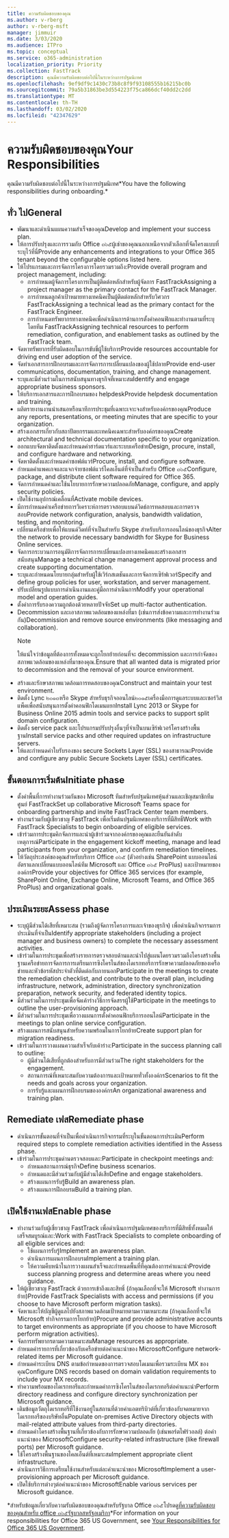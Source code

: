 ```yaml
---
title: ความรับผิดชอบของคุณ
ms.author: v-rberg
author: v-rberg-msft
manager: jimmuir
ms.date: 3/03/2020
ms.audience: ITPro
ms.topic: conceptual
ms.service: o365-administration
localization_priority: Priority
ms.collection: FastTrack
description: คุณมีความรับผิดชอบต่อไปนี้ในระหว่างการปฐมนิเทศ
ms.openlocfilehash: 9ef9df9c1430c73b8c8f9f93108555b16215bc0b
ms.sourcegitcommit: 79a5b31863be3d554223f75ca866dcf40dd2c2dd
ms.translationtype: MT
ms.contentlocale: th-TH
ms.lasthandoff: 03/02/2020
ms.locfileid: "42347629"
---
```

# <a name="your-responsibilities"></a><span data-ttu-id="4b504-103">ความรับผิดชอบของคุณ</span><span class="sxs-lookup"><span data-stu-id="4b504-103">Your Responsibilities</span></span>

<span data-ttu-id="4b504-104">คุณมีความรับผิดชอบต่อไปนี้ในระหว่างการปฐมนิเทศ\*</span><span class="sxs-lookup"><span data-stu-id="4b504-104">You have the following responsibilities during onboarding.\*</span></span>
  
## <a name="general"></a><span data-ttu-id="4b504-105">ทั่ว ไป</span><span class="sxs-lookup"><span data-stu-id="4b504-105">General</span></span>

- <span data-ttu-id="4b504-106">พัฒนาและดำเนินแผนความสำเร็จของคุณ</span><span class="sxs-lookup"><span data-stu-id="4b504-106">Develop and implement your success plan.</span></span>
- <span data-ttu-id="4b504-107">ให้การปรับปรุงและการรวมกับ Office ๓๖๕ผู้เช่าของคุณนอกเหนือจากตัวเลือกที่จัดโครงแบบที่ระบุไว้ที่นี่</span><span class="sxs-lookup"><span data-stu-id="4b504-107">Provide any enhancements and integrations to your Office 365 tenant beyond the configurable options listed here.</span></span>  
- <span data-ttu-id="4b504-108">ให้โปรแกรมและการจัดการโครงการโดยรวมรวมถึง:</span><span class="sxs-lookup"><span data-stu-id="4b504-108">Provide overall program and project management, including:</span></span> 
  - <span data-ttu-id="4b504-109">การกำหนดผู้จัดการโครงการเป็นผู้ติดต่อหลักสำหรับผู้จัดการ FastTrack</span><span class="sxs-lookup"><span data-stu-id="4b504-109">Assigning a project manager as the primary contact for the FastTrack Manager.</span></span>
  - <span data-ttu-id="4b504-110">การกำหนดลูกค้าเป้าหมายทางเทคนิคเป็นผู้ติดต่อหลักสำหรับวิศวกร FastTrack</span><span class="sxs-lookup"><span data-stu-id="4b504-110">Assigning a technical lead as the primary contact for the FastTrack Engineer.</span></span>
  - <span data-ttu-id="4b504-111">การกำหนดทรัพยากรทางเทคนิคเพื่อดำเนินการด้านการตั้งค่าคอนฟิกและท่างานตามที่ระบุโดยทีม FastTrack</span><span class="sxs-lookup"><span data-stu-id="4b504-111">Assigning technical resources to perform remediation, configuration, and enablement tasks as outlined by the FastTrack team.</span></span> 
- <span data-ttu-id="4b504-112">จัดหาทรัพยากรที่รับผิดชอบในการขับขี่ผู้ใช้บริการ</span><span class="sxs-lookup"><span data-stu-id="4b504-112">Provide resources accountable for driving end user adoption of the service.</span></span> 
- <span data-ttu-id="4b504-113">จัดทำเอกสารการฝึกอบรมและการจัดการการเปลี่ยนแปลงของผู้ใช้ปลาย</span><span class="sxs-lookup"><span data-stu-id="4b504-113">Provide end-user communications, documentation, training, and change management.</span></span>
- <span data-ttu-id="4b504-114">ระบุและมีส่วนร่วมในการสนับสนุนทางธุรกิจที่เหมาะสม</span><span class="sxs-lookup"><span data-stu-id="4b504-114">Identify and engage appropriate business sponsors.</span></span>  
- <span data-ttu-id="4b504-115">ให้บริการเอกสารและการฝึกอบรมของ helpdesk</span><span class="sxs-lookup"><span data-stu-id="4b504-115">Provide helpdesk documentation and training.</span></span>  
- <span data-ttu-id="4b504-116">ผลิตรายงานงานนำเสนอหรือนาทีการประชุมที่เฉพาะเจาะจงสำหรับองค์กรของคุณ</span><span class="sxs-lookup"><span data-stu-id="4b504-116">Produce any reports, presentations, or meeting minutes that are specific to your organization.</span></span> 
- <span data-ttu-id="4b504-117">สร้างเอกสารเกี่ยวกับสถาปัตยกรรมและเทคนิคเฉพาะสำหรับองค์กรของคุณ</span><span class="sxs-lookup"><span data-stu-id="4b504-117">Create architectural and technical documentation specific to your organization.</span></span>   
- <span data-ttu-id="4b504-118">ออกแบบจัดหาติดตั้งและกำหนดค่าฮาร์ดแวร์และระบบเครือข่าย</span><span class="sxs-lookup"><span data-stu-id="4b504-118">Design, procure, install, and configure hardware and networking.</span></span>   
- <span data-ttu-id="4b504-119">จัดหาติดตั้งและกำหนดค่าซอฟต์แวร์</span><span class="sxs-lookup"><span data-stu-id="4b504-119">Procure, install, and configure software.</span></span>  
- <span data-ttu-id="4b504-120">กำหนดค่าแพคเกจและแจกจ่ายซอฟต์แวร์ไคลเอ็นต์ที่จำเป็นสำหรับ Office ๓๖๕</span><span class="sxs-lookup"><span data-stu-id="4b504-120">Configure, package, and distribute client software required for Office 365.</span></span>  
- <span data-ttu-id="4b504-121">จัดการกำหนดค่าและใช้นโยบายการรักษาความปลอดภัย</span><span class="sxs-lookup"><span data-stu-id="4b504-121">Manage, configure, and apply security policies.</span></span>
- <span data-ttu-id="4b504-122">เปิดใช้งานอุปกรณ์เคลื่อนที่</span><span class="sxs-lookup"><span data-stu-id="4b504-122">Activate mobile devices.</span></span>
- <span data-ttu-id="4b504-123">มีการกำหนดค่าเครือข่ายการวิเคราะห์การตรวจสอบแบนด์วิดธ์การทดสอบและการตรวจสอบ</span><span class="sxs-lookup"><span data-stu-id="4b504-123">Provide network configuration, analysis, bandwidth validation, testing, and monitoring.</span></span> 
- <span data-ttu-id="4b504-124">เปลี่ยนเครือข่ายเพื่อให้แบนด์วิดท์ที่จำเป็นสำหรับ Skype สำหรับบริการออนไลน์ของธุรกิจ</span><span class="sxs-lookup"><span data-stu-id="4b504-124">Alter the network to provide necessary bandwidth for Skype for Business Online services.</span></span> 
- <span data-ttu-id="4b504-125">จัดการกระบวนการอนุมัติการจัดการการเปลี่ยนแปลงทางเทคนิคและสร้างเอกสารสนับสนุน</span><span class="sxs-lookup"><span data-stu-id="4b504-125">Manage a technical change management approval process and create supporting documentation.</span></span>  
- <span data-ttu-id="4b504-126">ระบุและกำหนดนโยบายกลุ่มสำหรับผู้ใช้เวิร์กสเตชันและการจัดการเซิร์ฟเวอร์</span><span class="sxs-lookup"><span data-stu-id="4b504-126">Specify and define group policies for user, workstation, and server management.</span></span> 
- <span data-ttu-id="4b504-127">ปรับเปลี่ยนรูปแบบการดำเนินงานและคู่มือการดำเนินการ</span><span class="sxs-lookup"><span data-stu-id="4b504-127">Modify your operational model and operation guides.</span></span> 
- <span data-ttu-id="4b504-128">ตั้งค่าการรับรองความถูกต้องด้วยหลายปัจจัย</span><span class="sxs-lookup"><span data-stu-id="4b504-128">Set up multi-factor authentication.</span></span>  
- <span data-ttu-id="4b504-129">Decommission และเอาสภาพแวดล้อมของแหล่งที่มา (เช่นการส่งข้อความและการทำงานร่วมกัน)</span><span class="sxs-lookup"><span data-stu-id="4b504-129">Decommission and remove source environments (like messaging and collaboration).</span></span> 
    > [!NOTE]
    > <span data-ttu-id="4b504-130">ให้แน่ใจว่าข้อมูลที่ต้องการทั้งหมดจะถูกโยกย้ายก่อนที่จะ decommission และการกำจัดของสภาพแวดล้อมของแหล่งที่มาของคุณ.</span><span class="sxs-lookup"><span data-stu-id="4b504-130">Ensure that all wanted data is migrated prior to decommission and the removal of your source environment.</span></span> 
- <span data-ttu-id="4b504-131">สร้างและรักษาสภาพแวดล้อมการทดสอบของคุณ</span><span class="sxs-lookup"><span data-stu-id="4b504-131">Construct and maintain your test environment.</span></span>  
- <span data-ttu-id="4b504-132">ติดตั้ง Lync ๒๐๑๓หรือ Skype สำหรับธุรกิจออนไลน์๒๐๑๕เครื่องมือการดูแลระบบและเซอร์วิสแพ็คเพื่อสนับสนุนการตั้งค่าคอนฟิกโดเมนแยก</span><span class="sxs-lookup"><span data-stu-id="4b504-132">Install Lync 2013 or Skype for Business Online 2015 admin tools and service packs to support split domain configuration.</span></span>
- <span data-ttu-id="4b504-133">ติดตั้ง service pack และโปรแกรมปรับปรุงอื่นๆที่จำเป็นบนเซิร์ฟเวอร์โครงสร้างพื้นฐาน</span><span class="sxs-lookup"><span data-stu-id="4b504-133">Install service packs and other required updates on infrastructure servers.</span></span> 
- <span data-ttu-id="4b504-134">ให้และกำหนดค่าใบรับรองของ secure Sockets Layer (SSL) ของสาธารณะ</span><span class="sxs-lookup"><span data-stu-id="4b504-134">Provide and configure any public Secure Sockets Layer (SSL) certificates.</span></span> 
    
## <a name="initiate-phase"></a><span data-ttu-id="4b504-135">ขั้นตอนการเริ่มต้น</span><span class="sxs-lookup"><span data-stu-id="4b504-135">Initiate phase</span></span>

- <span data-ttu-id="4b504-136">ตั้งค่าพื้นที่การทำงานร่วมกันของ Microsoft ทีมสำหรับปฐมนิเทศหุ้นส่วนและเชิญสมาชิกทีมศูนย์ FastTrack</span><span class="sxs-lookup"><span data-stu-id="4b504-136">Set up collaborative Microsoft Teams space for onboarding partnership and invite FastTrack Center team members.</span></span>   
- <span data-ttu-id="4b504-137">ทำงานร่วมกับผู้เชี่ยวชาญ FastTrack เพื่อเริ่มต้นปฐมนิเทศของบริการที่มีสิทธิ์</span><span class="sxs-lookup"><span data-stu-id="4b504-137">Work with FastTrack Specialists to begin onboarding of eligible services.</span></span>    
- <span data-ttu-id="4b504-138">เข้าร่วมการประชุมคิกจัดการและนำผู้เข้าร่วมจากองค์กรของคุณและยืนยันลำดับเหตุการณ์</span><span class="sxs-lookup"><span data-stu-id="4b504-138">Participate in the engagement kickoff meeting, manage and lead participants from your organization, and confirm remediation timelines.</span></span>   
- <span data-ttu-id="4b504-139">ให้วัตถุประสงค์ของคุณสำหรับบริการ Office ๓๖๕ (ตัวอย่างเช่น SharePoint แบบออนไลน์อัตราแลกเปลี่ยนแบบออนไลน์ทีม Microsoft และ Office ๓๖๕ ProPlus) และเป้าหมายขององค์กร</span><span class="sxs-lookup"><span data-stu-id="4b504-139">Provide your objectives for Office 365 services (for example, SharePoint Online, Exchange Online, Microsoft Teams, and Office 365 ProPlus) and organizational goals.</span></span>
    
## <a name="assess-phase"></a><span data-ttu-id="4b504-140">ประเมินระยะ</span><span class="sxs-lookup"><span data-stu-id="4b504-140">Assess phase</span></span>

- <span data-ttu-id="4b504-141">ระบุผู้มีส่วนได้เสียที่เหมาะสม (รวมถึงผู้จัดการโครงการและเจ้าของธุรกิจ) เพื่อดำเนินกิจกรรมการประเมินที่จำเป็น</span><span class="sxs-lookup"><span data-stu-id="4b504-141">Identify appropriate stakeholders (including a project manager and business owners) to complete the necessary assessment activities.</span></span>    
- <span data-ttu-id="4b504-142">เข้าร่วมในการประชุมเพื่อสร้างรายการตรวจสอบด้านและนำไปสู่แผนโดยรวมรวมถึงโครงสร้างพื้นฐานเครือข่ายการจัดการการเตรียมการซิงโครไนส์ของไดเรกทอรีการรักษาความปลอดภัยของเครือข่ายและหัวข้อรหัสประจำตัวที่ติดต่อกับภายนอก</span><span class="sxs-lookup"><span data-stu-id="4b504-142">Participate in the meetings to create the remediation checklist, and contribute to the overall plan, including infrastructure, network, administration, directory synchronization preparation, network security, and federated identity topics.</span></span>   
- <span data-ttu-id="4b504-143">มีส่วนร่วมในการประชุมเพื่อจัดเค้าร่างวิธีการจัดสรรผู้ใช้</span><span class="sxs-lookup"><span data-stu-id="4b504-143">Participate in the meetings to outline the user-provisioning approach.</span></span>  
- <span data-ttu-id="4b504-144">มีส่วนร่วมในการประชุมเพื่อวางแผนการตั้งค่าคอนฟิกบริการออนไลน์</span><span class="sxs-lookup"><span data-stu-id="4b504-144">Participate in the meetings to plan online service configuration.</span></span>    
- <span data-ttu-id="4b504-145">สร้างแผนการสนับสนุนสำหรับความพร้อมในการโยกย้าย</span><span class="sxs-lookup"><span data-stu-id="4b504-145">Create support plan for migration readiness.</span></span> 
- <span data-ttu-id="4b504-146">เข้าร่วมในการวางแผนความสำเร็จกับเค้าร่าง:</span><span class="sxs-lookup"><span data-stu-id="4b504-146">Participate in the success planning call to outline:</span></span>   
  - <span data-ttu-id="4b504-147">ผู้มีส่วนได้เสียที่ถูกต้องสำหรับการมีส่วนร่วม</span><span class="sxs-lookup"><span data-stu-id="4b504-147">The right stakeholders for the engagement.</span></span>  
  - <span data-ttu-id="4b504-148">สถานการณ์ที่เหมาะสมกับความต้องการและเป้าหมายทั่วทั้งองค์กร</span><span class="sxs-lookup"><span data-stu-id="4b504-148">Scenarios to fit the needs and goals across your organization.</span></span>
  - <span data-ttu-id="4b504-149">การรับรู้และแผนการฝึกอบรมขององค์กร</span><span class="sxs-lookup"><span data-stu-id="4b504-149">An organizational awareness and training plan.</span></span>
    
## <a name="remediate-phase"></a><span data-ttu-id="4b504-150">Remediate เฟส</span><span class="sxs-lookup"><span data-stu-id="4b504-150">Remediate phase</span></span>

- <span data-ttu-id="4b504-151">ดำเนินการขั้นตอนที่จำเป็นเพื่อดำเนินการกิจกรรมที่ระบุในขั้นตอนการประเมิน</span><span class="sxs-lookup"><span data-stu-id="4b504-151">Perform required steps to complete remediation activities identified in the Assess phase.</span></span> 
- <span data-ttu-id="4b504-152">เข้าร่วมในการประชุมด่านตรวจสอบและ:</span><span class="sxs-lookup"><span data-stu-id="4b504-152">Participate in checkpoint meetings and:</span></span> 
  - <span data-ttu-id="4b504-153">กำหนดสถานการณ์ธุรกิจ</span><span class="sxs-lookup"><span data-stu-id="4b504-153">Define business scenarios.</span></span>   
  - <span data-ttu-id="4b504-154">กำหนดและมีส่วนร่วมกับผู้มีส่วนได้เสีย</span><span class="sxs-lookup"><span data-stu-id="4b504-154">Define and engage stakeholders.</span></span>
  - <span data-ttu-id="4b504-155">สร้างแผนการรับรู้</span><span class="sxs-lookup"><span data-stu-id="4b504-155">Build an awareness plan.</span></span> 
  - <span data-ttu-id="4b504-156">สร้างแผนการฝึกอบรม</span><span class="sxs-lookup"><span data-stu-id="4b504-156">Build a training plan.</span></span>
    
## <a name="enable-phase"></a><span data-ttu-id="4b504-157">เปิดใช้งานเฟส</span><span class="sxs-lookup"><span data-stu-id="4b504-157">Enable phase</span></span>

- <span data-ttu-id="4b504-158">ทำงานร่วมกับผู้เชี่ยวชาญ FastTrack เพื่อดำเนินการปฐมนิเทศของบริการที่มีสิทธิ์ทั้งหมดให้เสร็จสมบูรณ์และ:</span><span class="sxs-lookup"><span data-stu-id="4b504-158">Work with FastTrack Specialists to complete onboarding of all eligible services and:</span></span>  
  - <span data-ttu-id="4b504-159">ใช้แผนการรับรู้</span><span class="sxs-lookup"><span data-stu-id="4b504-159">Implement an awareness plan.</span></span>  
  - <span data-ttu-id="4b504-160">ดำเนินการแผนการฝึกอบรม</span><span class="sxs-lookup"><span data-stu-id="4b504-160">Implement a training plan.</span></span> 
  - <span data-ttu-id="4b504-161">ให้ความคืบหน้าในการวางแผนสำเร็จและกำหนดพื้นที่ที่คุณต้องการคำแนะนำ</span><span class="sxs-lookup"><span data-stu-id="4b504-161">Provide success planning progress and determine areas where you need guidance.</span></span>
- <span data-ttu-id="4b504-162">ให้ผู้เชี่ยวชาญ FastTrack ด้วยการเข้าถึงและสิทธิ์ (ถ้าคุณเลือกที่จะให้ Microsoft ทำงานการย้าย)</span><span class="sxs-lookup"><span data-stu-id="4b504-162">Provide FastTrack Specialists with access and permissions (if you choose to have Microsoft perform migration tasks).</span></span>  
- <span data-ttu-id="4b504-163">จัดหาและให้บัญชีผู้ดูแลไปยังสภาพแวดล้อมเป้าหมายตามความเหมาะสม (ถ้าคุณเลือกที่จะให้ Microsoft ทำกิจกรรมการโยกย้าย)</span><span class="sxs-lookup"><span data-stu-id="4b504-163">Procure and provide administrative accounts to target environments as appropriate (if you choose to have Microsoft perform migration activities).</span></span>   
- <span data-ttu-id="4b504-164">จัดการทรัพยากรตามความเหมาะสม</span><span class="sxs-lookup"><span data-stu-id="4b504-164">Manage resources as appropriate.</span></span>   
- <span data-ttu-id="4b504-165">กำหนดค่ารายการที่เกี่ยวข้องกับเครือข่ายต่อคำแนะนำของ Microsoft</span><span class="sxs-lookup"><span data-stu-id="4b504-165">Configure network-related items per Microsoft guidance.</span></span>  
- <span data-ttu-id="4b504-166">กำหนดค่าระเบียน DNS ตามข้อกำหนดของการตรวจสอบโดเมนเพื่อรวมระเบียน MX ของคุณ</span><span class="sxs-lookup"><span data-stu-id="4b504-166">Configure DNS records based on domain validation requirements to include your MX records.</span></span>   
- <span data-ttu-id="4b504-167">ทำความพร้อมของไดเรกทอรีและกำหนดค่าการซิงโครไนส์ของไดเรกทอรีต่อคำแนะนำ</span><span class="sxs-lookup"><span data-stu-id="4b504-167">Perform directory readiness and configure directory synchronization per Microsoft guidance.</span></span>
- <span data-ttu-id="4b504-168">เติมข้อมูลวัตถุไดเรกทอรีที่ใช้งานอยู่ในสถานที่ด้วยค่าแอตทริบิวต์ที่เกี่ยวข้องกับจดหมายจากไดเรกทอรีของบริษัทอื่น</span><span class="sxs-lookup"><span data-stu-id="4b504-168">Populate on-premises Active Directory objects with mail-related attribute values from third-party directories.</span></span>   
- <span data-ttu-id="4b504-169">กำหนดค่าโครงสร้างพื้นฐานที่เกี่ยวข้องกับการรักษาความปลอดภัย (เช่นพอร์ตไฟร์วอลล์) ต่อคำแนะนำของ Microsoft</span><span class="sxs-lookup"><span data-stu-id="4b504-169">Configure security-related infrastructure (like firewall ports) per Microsoft guidance.</span></span>
- <span data-ttu-id="4b504-170">ใช้โครงสร้างพื้นฐานของไคลเอ็นต์ที่เหมาะสม</span><span class="sxs-lookup"><span data-stu-id="4b504-170">Implement appropriate client infrastructure.</span></span>  
- <span data-ttu-id="4b504-171">ดำเนินการวิธีการเตรียมใช้งานสำหรับแต่ละคำแนะนำของ Microsoft</span><span class="sxs-lookup"><span data-stu-id="4b504-171">Implement a user-provisioning approach per Microsoft guidance.</span></span>  
- <span data-ttu-id="4b504-172">เปิดใช้บริการต่างๆต่อคำแนะนำของ Microsoft</span><span class="sxs-lookup"><span data-stu-id="4b504-172">Enable various services per Microsoft guidance.</span></span>  
    
<span data-ttu-id="4b504-173">\*สำหรับข้อมูลเกี่ยวกับความรับผิดชอบของคุณสำหรับรัฐบาล Office ๓๖๕โปรดดู[ที่ความรับผิดชอบของคุณสำหรับ office ๓๖๕รัฐบาลสหรัฐอเมริกา](US-Gov-appendix-your-responsibilities.md)</span><span class="sxs-lookup"><span data-stu-id="4b504-173">\*For information on your responsibilities for Office 365 US Government, see [Your Responsibilities for Office 365 US Government](US-Gov-appendix-your-responsibilities.md).</span></span>
  

